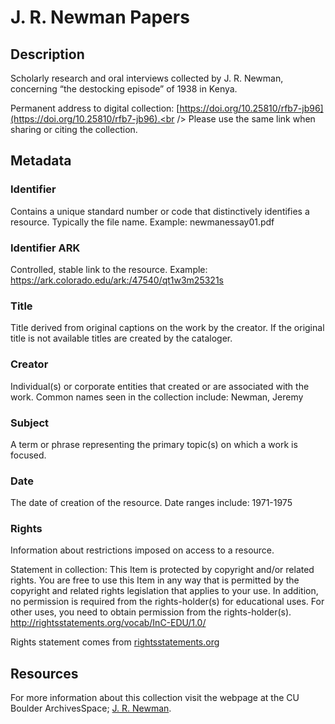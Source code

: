 # J. R. Newman Papers
## Description
Scholarly research and oral interviews collected by J. R. Newman, concerning “the destocking episode” of 1938 in Kenya.

Permanent address to digital collection: [https://doi.org/10.25810/rfb7-jb96](https://doi.org/10.25810/rfb7-jb96).<br /> 
Please use the same link when sharing or citing the collection.
## Metadata

### Identifier
Contains a unique standard number or code that distinctively identifies a resource. Typically the file name. Example: newmanessay01.pdf
### Identifier ARK
Controlled, stable link to the resource. Example: https://ark.colorado.edu/ark:/47540/qt1w3m25321s 
### Title
Title derived from original captions on the work by the creator. If the original title is not available titles are created by the cataloger.
### Creator
Individual(s) or corporate entities that created or are associated with the work. Common names seen in the collection include: Newman, Jeremy
### Subject
A term or phrase representing the primary topic(s) on which a work is focused.
### Date
The date of creation of the resource. Date ranges include: 1971-1975
### Rights
Information about restrictions imposed on access to a resource.

Statement in collection: This Item is protected by copyright and/or related rights. You are free to use this Item in any way that is permitted by the copyright and related rights legislation that applies to your use. In addition, no permission is required from the rights-holder(s) for educational uses. For other uses, you need to obtain permission from the rights-holder(s). http://rightsstatements.org/vocab/InC-EDU/1.0/

Rights statement comes from [rightsstatements.org](https://rightsstatements.org/page/1.0/?language=en)
## Resources
For more information about this collection visit the webpage at the CU Boulder ArchivesSpace; [J. R. Newman](https://archives.colorado.edu/repositories/2/resources/1256).

